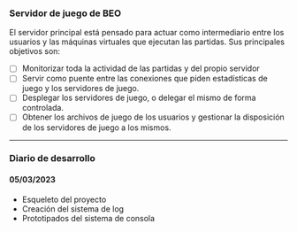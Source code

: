 ### Servidor de juego de BEO
El servidor principal está pensado para actuar como intermediario entre los usuarios y las máquinas virtuales que ejecutan las partidas. Sus principales objetivos son:
- [ ] Monitorizar toda la actividad de las partidas y del propio servidor
- [ ] Servir como puente entre las conexiones que piden estadísticas de juego y los servidores de juego.
- [ ] Desplegar los servidores de juego, o delegar el mismo de forma controlada.
- [ ] Obtener los archivos de juego de los usuarios y gestionar la disposición de los servidores de juego a los mismos.

------------


### Diario de desarrollo
#### 05/03/2023
- Esqueleto del proyecto
- Creación del sistema de log
- Prototipados del sistema de consola